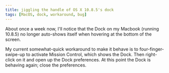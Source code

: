 ```yaml
---
title: jiggling the handle of OS X 10.8.5's dock
tags: [MacOS, dock, workaround, bug]
---
```


About once a week now, I'll notice that the Dock on my Macbook (running 10.8.5) no longer auto-shows itself when hovering at the bottom of the screen.

My current somewhat-quick workaround to make it behave is to four-finger-swipe-up to activate Mission Control, which shows the Dock. Then right-click on it and open up the Dock preferences. At this point the Dock is behaving again; close the preferences.

